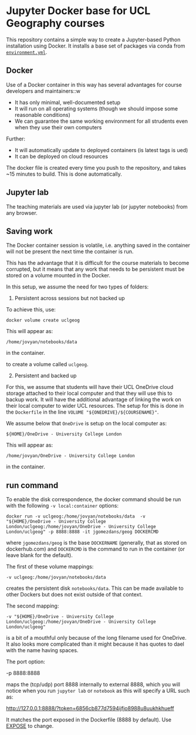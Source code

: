 # Jupyter Docker base for UCL Geography courses

This repository contains a simple way to create a Jupyter-based Python installation using Docker. It installs a base set of packages via conda from [`environment.yml`](environment.yml).


Docker
------

Use of a Docker container in this way has several advantages for course developers and maintainers::w

  * It has only minimal, well-documented setup  
  * It will run on all operating systems (though we should impose some reasonable conditions)
  * We can guarantee the same working environment for all strudents even when they use their own computers

Further:

  * It will automatically update to deployed containers (is latest tags is ued)
  * It can be deployed on cloud resources 
 
The docker file is created every time you push to the repository, and takes ~15 minutes to build. This is done automatically.

Jupyter lab
-----------

The teaching materials are used via jupyter lab (or jupyter notebooks) from any browser.

Saving work
-----------

The Docker container session is volatile, i.e. anything saved in the container will not be present the next time the container is run.

This has the advantage that it is difficult for the course materials to become corrupted, but it means that any work that needs to be persistent must be stored on a volume mounted in the Docker.

In this setup, we assume the need for two types of folders:

1. Persistent across sessions but not backed up

To achieve this, use:

    docker volume create uclgeog  

This will appear as:

    /home/jovyan/notebooks/data

in the container.

to create a volume called `uclgeog`.

2. Persistent and backed up 

For this, we assume that students will have their UCL OneDrive cloud storage attached to their local computer and that they will use this to backup work. 
It will have the additional advantage of linking the work on their local computer to wider UCL resources. The setup for this is done in the `Dockerfile` in the line `VOLUME "${ONEDRIVE}/${COURSENAME}"`.

We assume below that `OneDrive` is setup on the local computer as:

    ${HOME}/OneDrive - University College London

This will appear as:

    /home/jovyan/OneDrive - University College London

in the container. 

run command
-----------

To enable the disk correspondence, the docker command should be run with the following `-v local:container` options:

    docker run -v uclgeog:/home/jovyan/notebooks/data  -v "${HOME}/OneDrive - University College London/uclgeog:/home/jovyan/OneDrive - University College London/uclgeog" -p 8888:8888 -it jgomezdans/geog DOCKERCMD 

where `jgomezdans/geog` is the base `DOCKERNAME` (generally, that as stored on dockerhub.com) and `DOCKERCMD` is the command to run in the container (or leave blank for the default).


The first of these volume mappings:

    -v uclgeog:/home/jovyan/notebooks/data

creates the persistent disk `notebooks/data`. This can be made available to other Dockers but does not exist outside of that context.

The second mapping:

    -v "${HOME}/OneDrive - University College London/uclgeog:/home/jovyan/OneDrive - University College London/uclgeog"

is a bit of a mouthful only because of the long filename used for OneDrive. It also looks more complicated than it might because it has quotes to dael with the name having spaces.

The port option:

   -p 8888:8888

maps the (tcp/udp) port 8888 internally to external 8888, which you will notice when you run `jupyter lab` or `notebook` as this will specify a URL such as:

   http://127.0.0.1:8888/?token=6856cb877d7594ijfjo8988u8uukhkhueff

It matches the port exposed in the Dockerfile (8888 by default). Use [EXPOSE](https://docs.docker.com/engine/reference/builder/) to change. 

